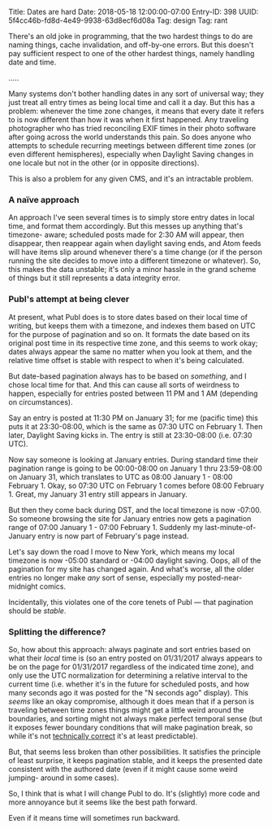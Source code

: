 Title: Dates are hard
Date: 2018-05-18 12:00:00-07:00
Entry-ID: 398
UUID: 5f4cc46b-fd8d-4e49-9938-63d8ecf6d08a
Tag: design
Tag: rant

There's an old joke in programming, that the two hardest things to do are naming things, cache invalidation, and off-by-one errors. But this doesn't pay sufficient respect to one of the other hardest things, namely handling date and time.

.....

Many systems don't bother handling dates in any sort of universal way; they just
treat all entry times as being local time and call it a day. But this has a
problem: whenever the time zone changes, it means that every date it refers to
is now different than how it was when it first happened. Any traveling
photographer who has tried reconciling EXIF times in their photo software after
going across the world understands this pain. So does anyone who attempts to
schedule recurring meetings between different time zones (or even different
hemispheres), especially when Daylight Saving changes in one locale but not in
the other (or in opposite directions).

This is also a problem for any given CMS, and it's an intractable problem.

### A naïve approach

An approach I've seen several times is to simply store entry dates in local
time, and format them accordingly. But this messes up anything that's timezone-
aware; scheduled posts made for 2:30 AM will appear, then disappear, then
reappear again when daylight saving ends, and Atom feeds will have items slip
around whenever there's a time change (or if the person running the site decides
to move into a different timezone or whatever). So, this makes the data
unstable; it's only a minor hassle in the grand scheme of things but it still
represents a data integrity error.

### Publ's attempt at being clever

At present, what Publ does is to store dates based on their local time of
writing, but keeps them with a timezone, and indexes them based on UTC for the
purpose of pagination and so on. It formats the date based on its original post
time in its respective time zone, and this seems to work okay; dates always
appear the same no matter when you look at them, and the relative time offset is
stable with respect to when it's being calculated.

But date-based pagination always has to be based on *something*, and I chose
local time for that. And this can cause all sorts of weirdness to happen,
especially for entries posted between 11 PM and 1 AM (depending on
circumstances).

Say an entry is posted at 11:30 PM on January 31; for me (pacific time) this
puts it at 23:30-08:00, which is the same as 07:30 UTC on February 1. Then
later, Daylight Saving kicks in. The entry is still at 23:30-08:00 (i.e. 07:30
UTC).

Now say someone is looking at January entries. During standard time their
pagination range is going to be 00:00-08:00 on January 1 thru 23:59-08:00 on
January 31, which translates to UTC as 08:00 January 1 - 08:00 February 1. Okay,
so 07:30 UTC on February 1 comes before 08:00 February 1. Great, my January 31
entry still appears in January.

But then they come back during DST, and the local timezone is now -07:00. So
someone browsing the site for January entries now gets a pagination range of
07:00 January 1 - 07:00 February 1. Suddenly my last-minute-of-January entry is
now part of February's page instead.

Let's say down the road I move to New York, which means my local timezone is now
-05:00 standard or -04:00 daylight saving. Oops, all of the pagination for my
site has changed again. And what's worse, all the older entries no longer make
*any* sort of sense, especially my posted-near-midnight comics.

Incidentally, this violates one of the core tenets of Publ — that pagination
should be *stable*.

### Splitting the difference?

So, how about this approach: always paginate and sort entries based on what
their *local* time is (so an entry posted on 01/31/2017 always appears to be on
the page for 01/31/2017 regardless of the indicated time zone), and only use the
UTC normalization for determining a relative interval to the current time (i.e.
whether it's in the future for scheduled posts, and how many seconds ago it was
posted for the "N seconds ago" display). This *seems* like an okay compromise,
although it does mean that if a person is traveling between time zones things
might get a little weird around the boundaries, and sorting might not always
make perfect temporal sense (but it exposes fewer boundary conditions that will
make pagination break, so while it's not [technically
correct](https://www.youtube.com/watch?v=hou0lU8WMgo) it's at least
predictable).

But, that seems less broken than other possibilities. It satisfies the principle
of least surprise, it keeps pagination stable, and it keeps the presented date
consistent with the authored date (even if it might cause some weird jumping-
around in some cases).

So, I think that is what I will change Publ to do. It's (slightly) more code and
more annoyance but it seems like the best path forward.

Even if it means time will sometimes run backward.

